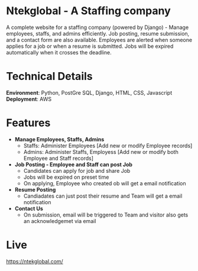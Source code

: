 # Ntekglobal - A Staffing company
A complete website for a staffing company (powered by Django) - Manage employees, staffs, and admins efficiently. Job posting, resume submission, and a contact form are also available. Employees are alerted when someone applies for a job or when a resume is submitted. Jobs will be expired automatically when it crosses the deadline.

# Technical Details
**Environment**: Python, PostGre SQL, Django, HTML, CSS, Javascript <br>
**Deployment**: AWS

# Features
  - **Manage Employees, Staffs, Admins**
      - Staffs: Administer Employees [Add new or modify Employee records]
      - Admins: Administer Staffs, Employess [Add new or modify both Employee and Staff records]
  - **Job Posting - Employee and Staff can post Job**
      - Candidates can apply for job and share Job
      - Jobs will be expired on preset time
      - On applying, Employee who created ob will get a email notification
  - **Resume Posting**
      - Candiadates can just post their resume and Team will get a email notification
   - **Contact Us**
      - On submission, email will be triggered to Team and visitor also gets an acknowledgemet via email

# Live 
https://ntekglobal.com/

